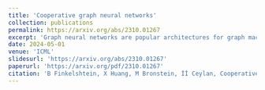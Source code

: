 ```yaml
---
title: 'Cooperative graph neural networks'
collection: publications
permalink: https://arxiv.org/abs/2310.01267
excerpt: 'Graph neural networks are popular architectures for graph machine learning, based on iterative computation of node representations of an input graph through a series of invariant transformations. A large class of graph neural networks follow a standard message-passing paradigm: at every layer, each node state is updated based on an aggregate of messages from its neighborhood. In this work, we propose a novel framework for training graph neural networks, where every node is viewed as a player that can choose to either 'listen', 'broadcast', 'listen and broadcast', or to 'isolate'. The standard message propagation scheme can then be viewed as a special case of this framework where every node 'listens and broadcasts' to all neighbors. Our approach offers a more flexible and dynamic message-passing paradigm, where each node can determine its own strategy based on their state, effectively exploring the graph topology while learning. We provide a theoretical analysis of the new message-passing scheme which is further supported by an extensive empirical analysis on a synthetic dataset and on real-world datasets.'
date: 2024-05-01
venue: 'ICML'
slidesurl: 'https://arxiv.org/abs/2310.01267'
paperurl: 'https://arxiv.org/pdf/2310.01267'
citation: 'B Finkelshtein, X Huang, M Bronstein, İİ Ceylan, Cooperative graph neural networks, arXiv preprint arXiv:2310.01267, 2023'
---
```



